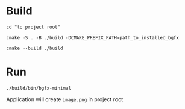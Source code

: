 # Build

`cd "to project root"`

`cmake -S . -B ./build -DCMAKE_PREFIX_PATH=path_to_installed_bgfx`

`cmake --build ./build`

# Run

`./build/bin/bgfx-minimal`

Application will create `image.png` in project root